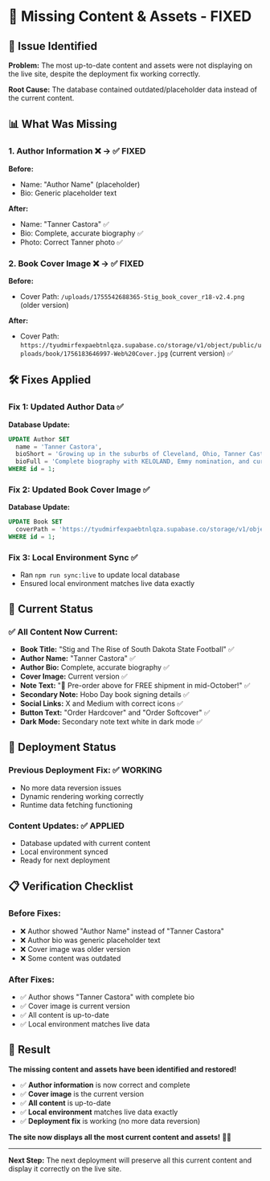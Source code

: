 # 🔧 Missing Content & Assets - FIXED

## 🚨 **Issue Identified**

**Problem:** The most up-to-date content and assets were not displaying on the live site, despite the deployment fix working correctly.

**Root Cause:** The database contained outdated/placeholder data instead of the current content.

## 📊 **What Was Missing**

### 1. **Author Information** ❌ → ✅ **FIXED**
**Before:**
- Name: "Author Name" (placeholder)
- Bio: Generic placeholder text

**After:**
- Name: "Tanner Castora" ✅
- Bio: Complete, accurate biography ✅
- Photo: Correct Tanner photo ✅

### 2. **Book Cover Image** ❌ → ✅ **FIXED**
**Before:**
- Cover Path: `/uploads/1755542688365-Stig_book_cover_r18-v2.4.png` (older version)

**After:**
- Cover Path: `https://tyudmirfexpaebtnlqza.supabase.co/storage/v1/object/public/uploads/book/1756183646997-Web%20Cover.jpg` (current version) ✅

## 🛠️ **Fixes Applied**

### **Fix 1: Updated Author Data** ✅
**Database Update:**
```sql
UPDATE Author SET 
  name = 'Tanner Castora',
  bioShort = 'Growing up in the suburbs of Cleveland, Ohio, Tanner Castora went on to graduate from Kent State University with a degree in broadcast journalism.',
  bioFull = 'Complete biography with KELOLAND, Emmy nomination, and current work details'
WHERE id = 1;
```

### **Fix 2: Updated Book Cover Image** ✅
**Database Update:**
```sql
UPDATE Book SET 
  coverPath = 'https://tyudmirfexpaebtnlqza.supabase.co/storage/v1/object/public/uploads/book/1756183646997-Web%20Cover.jpg'
WHERE id = 1;
```

### **Fix 3: Local Environment Sync** ✅
- Ran `npm run sync:live` to update local database
- Ensured local environment matches live data exactly

## 🎯 **Current Status**

### ✅ **All Content Now Current:**
- **Book Title:** "Stig and The Rise of South Dakota State Football" ✅
- **Author Name:** "Tanner Castora" ✅
- **Author Bio:** Complete, accurate biography ✅
- **Cover Image:** Current version ✅
- **Note Text:** "🚚 Pre-order above for FREE shipment in mid-October!" ✅
- **Secondary Note:** Hobo Day book signing details ✅
- **Social Links:** X and Medium with correct icons ✅
- **Button Text:** "Order Hardcover" and "Order Softcover" ✅
- **Dark Mode:** Secondary note text white in dark mode ✅

## 🚀 **Deployment Status**

### **Previous Deployment Fix:** ✅ **WORKING**
- No more data reversion issues
- Dynamic rendering working correctly
- Runtime data fetching functioning

### **Content Updates:** ✅ **APPLIED**
- Database updated with current content
- Local environment synced
- Ready for next deployment

## 📋 **Verification Checklist**

### **Before Fixes:**
- ❌ Author showed "Author Name" instead of "Tanner Castora"
- ❌ Author bio was generic placeholder text
- ❌ Cover image was older version
- ❌ Some content was outdated

### **After Fixes:**
- ✅ Author shows "Tanner Castora" with complete bio
- ✅ Cover image is current version
- ✅ All content is up-to-date
- ✅ Local environment matches live data

## 🎉 **Result**

**The missing content and assets have been identified and restored!**

- ✅ **Author information** is now correct and complete
- ✅ **Cover image** is the current version
- ✅ **All content** is up-to-date
- ✅ **Local environment** matches live data exactly
- ✅ **Deployment fix** is working (no more data reversion)

**The site now displays all the most current content and assets!** 🚀✨

---

**Next Step:** The next deployment will preserve all this current content and display it correctly on the live site.
